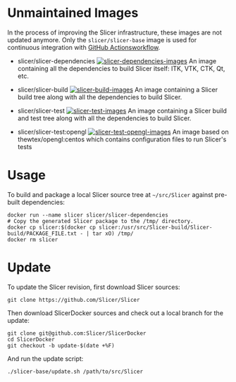 # Unmaintained Images

In the process of improving the Slicer infrastructure, these images are
not updated anymore. Only the `slicer/slicer-base` image is used for
continuous integration with [GitHub Actionsworkflow](https://github.com/Slicer/Slicer/tree/main/.github).

  - slicer/slicer-dependencies
    [![slicer-dependencies-images](https://img.shields.io/docker/image-size/slicer/slicer-dependencies/latest)](https://hub.docker.com/r/slicer/slicer-dependencies)
    An image containing all the dependencies to build Slicer itself:
    ITK, VTK, CTK, Qt, etc.

  - slicer/slicer-build
    [![slicer-build-images](https://img.shields.io/docker/image-size/slicer/slicer-build/latest)](https://hub.docker.com/r/slicer/slicer-build)
    An image containing a Slicer build tree along with all the
    dependencies to build Slicer.

  - slicer/slicer-test
    [![slicer-test-images](https://img.shields.io/docker/image-size/slicer/slicer-test/latest)](https://hub.docker.com/r/slicer/slicer-test)
    An image containing a Slicer build and test tree along with all the
    dependencies to build Slicer.

  - slicer/slicer-test:opengl
    [![slicer-test-opengl-images](https://img.shields.io/docker/image-size/slicer/slicer-test/opengl)](https://hub.docker.com/r/slicer/slicer-test)
    An image based on thewtex/opengl:centos which contains configuration
    files to run Slicer's tests

# Usage

To build and package a local Slicer source tree at `~/src/Slicer` 
against pre-built dependencies:

```
docker run --name slicer slicer/slicer-dependencies
# Copy the generated Slicer package to the /tmp/ directory.
docker cp slicer:$(docker cp slicer:/usr/src/Slicer-build/Slicer-build/PACKAGE_FILE.txt - | tar xO) /tmp/
docker rm slicer
```

# Update

To update the Slicer revision, first download Slicer sources:

```
git clone https://github.com/Slicer/Slicer
```

Then download SlicerDocker sources and check out a local branch for the update:

```
git clone git@github.com:Slicer/SlicerDocker
cd SlicerDocker
git checkout -b update-$(date +%F)
```

And run the update script:

```
./slicer-base/update.sh /path/to/src/Slicer
```
